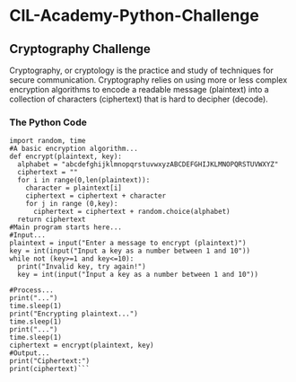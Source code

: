 # CIL-Academy-Python-Challenge

## Cryptography Challenge 

Cryptography, or cryptology is the practice and study of techniques for secure communication. Cryptography relies on using more or less complex encryption 
algorithms to encode a readable message (plaintext) into a collection of characters (ciphertext) that is hard to decipher (decode).

### The Python Code 
```#Cryptography Challenge #1
import random, time
#A basic encryption algorithm...
def encrypt(plaintext, key):
  alphabet = "abcdefghijklmnopqrstuvwxyzABCDEFGHIJKLMNOPQRSTUVWXYZ"
  ciphertext = ""
  for i in range(0,len(plaintext)):
    character = plaintext[i]
    ciphertext = ciphertext + character
    for j in range (0,key):
      ciphertext = ciphertext + random.choice(alphabet)
  return ciphertext
#Main program starts here...
#Input...
plaintext = input("Enter a message to encrypt (plaintext)")
key = int(input("Input a key as a number between 1 and 10"))
while not (key>=1 and key<=10):
  print("Invalid key, try again!")
  key = int(input("Input a key as a number between 1 and 10"))
  
#Process... 
print("...")
time.sleep(1)
print("Encrypting plaintext...")
time.sleep(1)
print("...")
time.sleep(1)
ciphertext = encrypt(plaintext, key)
#Output...
print("Ciphertext:")
print(ciphertext)```
